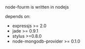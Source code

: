 node-fourm is written in nodejs

depends on:
* expressjs >= 2.0
* jade >= 0.9.1
* stylus >=0.8.0
* node-mongodb-provider >= 0.1.0
